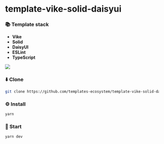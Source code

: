 # template-vike-solid-daisyui

### 📚 Template stack
- **Vike**
- **Solid**
- **DaisyUI**
- **ESLint**
- **TypeScript**

<a href="https://github.com/tandpfun/skill-icons">
  <img align="center" src="https://skills-icons.vercel.app/api/icons?i=vike,solid,daisyui,eslint,ts" />
</a>

### ⬇️ Clone
```sh
git clone https://github.com/templates-ecosystem/template-vike-solid-daisyui.git
```

### ⚙️ Install
```sh
yarn
```

### 🚀 Start
```sh
yarn dev
```

